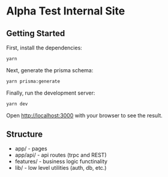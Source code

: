 # Alpha Test Internal Site

## Getting Started

First, install the dependencies:

```bash
yarn
```

Next, generate the prisma schema:

```bash
yarn prisma:generate
```

Finally, run the development server:

```bash
yarn dev
```

Open [http://localhost:3000](http://localhost:3000) with your browser to see the result.

## Structure

- app/ - pages
- app/api/ - api routes (trpc and REST)
- features/ - business logic functinality
- lib/ - low level utilities (auth, db, etc.)

